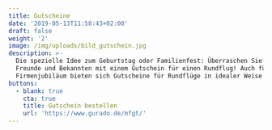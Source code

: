```yaml
---
title: Gutscheine
date: '2019-05-13T11:58:43+02:00'
draft: false
weight: '2'
image: /img/uploads/bild_gutschein.jpg
description: >-
  Die spezielle Idee zum Geburtstag oder Familienfest: Überraschen Sie Ihre
  Freunde und Bekannten mit einem Gutschein für einen Rundflug! Auch für ein
  Firmenjubiläum bieten sich Gutscheine für Rundflüge in idealer Weise an.
buttons:
  - blank: true
    cta: true
    title: Gutschein bestellen
    url: 'https://www.gurado.de/mfgt/'
---
```


